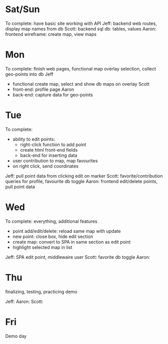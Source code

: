 # Sat/Sun
To complete: have basic site working with API
Jeff: backend web routes, display map names from db
Scott: backend sql db: tables, values
Aaron: frontend wireframe: create map, view maps

# Mon
To complete: finish web pages, functional map overlay selection, collect geo-points into db
Jeff
- functional create map, select and show db maps on overlay
Scott
- front-end: profile page
Aaron
- back-end: capture data for geo-points

# Tue
To complete: 
- ability to edit points:
  - right-click function to add point
  - create html front-end fields
  - back-end for inserting data
- user contribution to map, map favourites
- on right click, send coordinates

Jeff: pull point data from clicking edit on marker
Scott: favorite/contribution queries for profile, favourite db toggle
Aaron: frontend edit/delete points, pull point data

# Wed
To complete: everything, additional features

- point add/edit/delete: reload same map with update
- new point: close box, hide edit section
- create map: convert to SPA in same section as edit point
-  highlight selected map in list

Jeff: SPA edit point, middlewaire user
Scott: favorite db toggle
Aaron: 


# Thu
finalizing, testing, practicing demo

Jeff: 
Aaron: 
Scott: 

# Fri
Demo day



